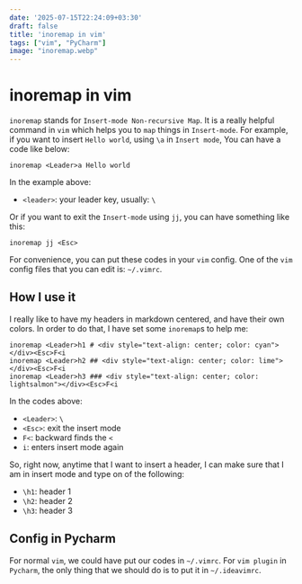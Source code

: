 ```yaml
---
date: '2025-07-15T22:24:09+03:30'
draft: false
title: 'inoremap in vim'
tags: ["vim", "PyCharm"]
image: "inoremap.webp"
---
```


# inoremap in vim

`inoremap` stands for `Insert-mode Non-recursive Map`.
It is a really helpful command in `vim` which helps
you to `map` things in `Insert-mode`.
For example, if you want to insert `Hello world`, using `\a`
in `Insert mode`,
You can have a code like below:

```shell
inoremap <Leader>a Hello world
```

In the example above:

* `<leader>`: your leader key, usually: `\`

Or if you want to exit the `Insert-mode` using `jj`,
you can have something like this:

```shell
inoremap jj <Esc>
```

For convenience, you can put these codes in your `vim` config.
One of the `vim` config files that you can edit is: `~/.vimrc`.

## How I use it

I really like to have my headers in markdown centered, and have
their own colors.
In order to do that, I have set some `inoremap`s to help me:

```shell
inoremap <Leader>h1 # <div style="text-align: center; color: cyan"></div><Esc>F<i
inoremap <Leader>h2 ## <div style="text-align: center; color: lime"></div><Esc>F<i
inoremap <Leader>h3 ### <div style="text-align: center; color: lightsalmon"></div><Esc>F<i
```

In the codes above:

* `<Leader>`: `\`
* `<Esc>`: exit the insert mode
* `F<`: backward finds the `<`
* `i`: enters insert mode again

So, right now, anytime that I want to insert a header, I can make
sure that I am in insert mode and type on of the following:

* `\h1`: header 1
* `\h2`: header 2
* `\h3`: header 3

## Config in Pycharm

For normal `vim`, we could have put our codes in `~/.vimrc`.
For `vim plugin` in `Pycharm`, the only thing that we should do
is to put it in `~/.ideavimrc`.
